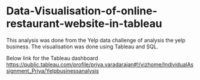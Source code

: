 # Data-Visualisation-of-online-restaurant-website-in-tableau

This analysis was done from the Yelp data challenge of analysis the yelp business. The visualisation was done using Tableau and SQL.

Below link for the Tableau dashboard
https://public.tableau.com/profile/priya.varadarajan#!/vizhome/IndividualAssignment_Priya/Yelpbusinessanalysis
